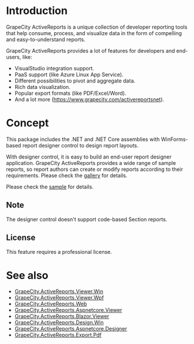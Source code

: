 # Introduction

GrapeCity ActiveReports is a unique collection of developer reporting tools that help consume, process, and visualize data in the form of compelling and easy-to-understand reports.

GrapeCity ActiveReports provides a lot of features for developers and end-users, like:
* VisualStudio integration support.
* PaaS support (like Azure Linux App Service).
* Different possibilities to pivot and aggregate data.
* Rich data visualization.
* Popular export formats (like PDF/Excel/Word).
* And a lot more (https://www.grapecity.com/activereportsnet).

# Concept

This package includes the .NET and .NET Core assemblies with WinForms-based report designer control to design report layouts.

With designer control, it is easy to build an end-user report designer application. GrapeCity ActiveReports provides a wide range of sample reports, so report authors can create or modify reports according to their requirements. Please check the [gallery](https://github.com/activereports/Samples16/tree/main/DesignerPro/ReportsGallery) for details.

Please check the [sample](https://github.com/activereports/Samples16/tree/main/DesignerPro/EndUserDesigner) for details.

## Note

The designer control doesn't support code-based Section reports.

## License

This feature requires a professional license.

# See also

* [GrapeCity.ActiveReports.Viewer.Win](https://www.nuget.org/packages/GrapeCity.ActiveReports.Viewer.Win/)
* [GrapeCity.ActiveReports.Viewer.Wpf](https://www.nuget.org/packages/GrapeCity.ActiveReports.Viewer.Wpf/)
* [GrapeCity.ActiveReports.Web](https://www.nuget.org/packages/GrapeCity.ActiveReports.Web/)
* [GrapeCity.ActiveReports.Aspnetcore.Viewer](https://www.nuget.org/packages/GrapeCity.ActiveReports.Aspnetcore.Viewer/)
* [GrapeCity.ActiveReports.Blazor.Viewer](https://www.nuget.org/packages/GrapeCity.ActiveReports.Blazor.Viewer/)
* [GrapeCity.ActiveReports.Design.Win](https://www.nuget.org/packages/GrapeCity.ActiveReports.Design.Win/)
* [GrapeCity.ActiveReports.Aspnetcore.Designer](https://www.nuget.org/packages/GrapeCity.ActiveReports.Aspnetcore.Designer/)
* [GrapeCity.ActiveReports.Export.Pdf](https://www.nuget.org/packages/GrapeCity.ActiveReports.Export.Pdf/)